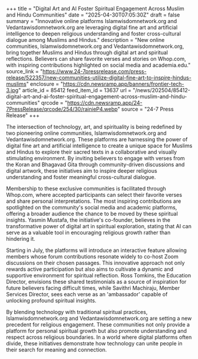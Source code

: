 +++
title = "Digital Art and AI Foster Spiritual Engagement Across Muslim and Hindu Communities"
date = "2025-04-30T07:05:30Z"
draft = false
summary = "Innovative online platforms Islamwisdomnetwork.org and Vedantawisdomnetwork.org are leveraging digital fine art and artificial intelligence to deepen religious understanding and foster cross-cultural dialogue among Muslims and Hindus."
description = "New online communities, Islamwisdomnetwork.org and Vedantawisdomnetwork.org, bring together Muslims and Hindus through digital art and spiritual reflections. Believers can share favorite verses and stories on Whop.com, with inspiring contributions highlighted on social media and academia.edu."
source_link = "https://www.24-7pressrelease.com/press-release/522357/new-communities-utilize-digital-fine-art-to-inspire-hindus-muslims"
enclosure = "https://cdn.newsramp.app/banners/frontier-tech-3.jpg"
article_id = 85412
feed_item_id = 13637
url = "/news/202504/85412-digital-art-and-ai-foster-spiritual-engagement-across-muslim-and-hindu-communities"
qrcode = "https://cdn.newsramp.app/24-7PressRelease/qrcode/254/30/rainieP4.webp"
source = "24-7 Press Release"
+++

<p>The intersection of technology, art, and spirituality is being redefined by two pioneering online communities, Islamwisdomnetwork.org and Vedantawisdomnetwork.org. These platforms are harnessing the power of digital fine art and artificial intelligence to create a unique space for Muslims and Hindus to explore their sacred texts in a collaborative and visually stimulating environment. By inviting believers to engage with verses from the Koran and Bhagavad Gita through community-driven discussions and digital artwork, these initiatives aim to inspire deeper religious understanding and foster meaningful cross-cultural dialogue.</p><p>Membership to these exclusive communities is facilitated through Whop.com, where accepted participants can select their favorite verses and share personal interpretations. The most inspiring contributions are spotlighted on the community's social media and academic platforms, offering a broader audience the chance to be moved by these spiritual insights. Yasmin Mustafa, the initiative's co-founder, believes in the transformative power of digital art in spiritual exploration, stating that AI can serve as a valuable tool in encouraging religious growth rather than hindering it.</p><p>Starting in July, the platforms will introduce an interactive feature allowing members whose forum contributions resonate widely to co-host Zoom discussions on their chosen passages. This innovative approach not only rewards active participation but also aims to cultivate a dynamic and supportive environment for spiritual reflection. Ross Tomkins, the Education Director, envisions these shared testimonials as a source of inspiration for future believers facing difficult times, while Savithri Machiraju, Member Services Director, sees each verse as an 'ambassador' capable of unlocking profound spiritual insights.</p><p>By blending technology with traditional spiritual practices, Islamwisdomnetwork.org and Vedantawisdomnetwork.org are setting a new precedent for religious engagement. These communities not only provide a platform for personal spiritual growth but also promote understanding and respect across religious boundaries. In a world where digital platforms often divide, these initiatives demonstrate how technology can unite people in their search for meaning and connection.</p>